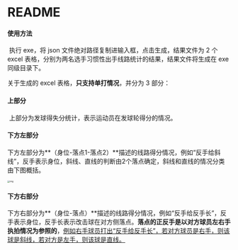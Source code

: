 # README

#### 使用方法

​	执行 exe，将 json 文件绝对路径复制进输入框，点击生成，结果文件为 2 个 excel 表格，分别为两名选手习惯性出手线路统计的结果，结果文件将生成在 exe 同级目录下。

关于生成的 excel 表格，**只支持单打情况**，并分为 3 部分：

#### 上部分

​	上部分为发球得失分统计，表示运动员在发球轮得分的情况。

#### 	下方左部分

​	下方左部分为**（身位-落点1-落点2）**描述的线路得分情况，例如“反手给斜线”，反手表示身位，斜线、直线的判断由2个落点确定，斜线和直线的情况分类由下图概括。

<img src="file:///D:\QQ文件\1104143015\Image\C2C\Image4\C292B730903D05A56C094070B1ECF371.png" alt="img" style="zoom: 33%;" />

#### 下方右部分

​	下方右部分为**（身位-落点）**描述的线路得分情况，例如“反手给反手长”，反手表示身位，反手长表示改击球在对方侧落点。**落点的正反手是以对方球员左右手执拍情况为参照的**，<u>例如右手球员打出“反手给反手长”，若对方球员是右手，则该球是斜线，若对方是左手，则该球是直线。</u>

